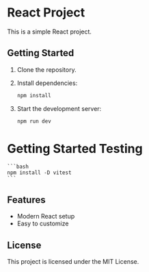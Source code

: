 # React Project

This is a simple React project.

## Getting Started

1. Clone the repository.
2. Install dependencies:

    ```bash
    npm install
    ```

3. Start the development server:

    ```bash
    npm run dev
    ```
    
# Getting Started Testing

    ```bash
    npm install -D vitest
    ```

## Features

- Modern React setup
- Easy to customize



## License

This project is licensed under the MIT License.